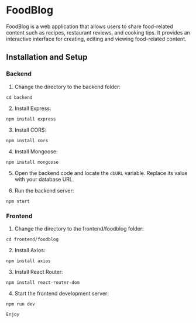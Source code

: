 # FoodBlog

FoodBlog is a web application that allows users to share food-related content such as recipes, restaurant reviews, and cooking tips. It provides an interactive interface for creating, editing and viewing food-related content.

## Installation and Setup

### Backend

1. Change the directory to the backend folder:

``` cd backend ```


2. Install Express:

``` npm install express ```


3. Install CORS:

``` npm install cors ```


4. Install Mongoose:

``` npm install mongoose ```


5. Open the backend code and locate the `dbURL` variable. Replace its value with your database URL.

6. Run the backend server:

``` npm start ```


### Frontend

1. Change the directory to the frontend/foodblog folder:

``` cd frontend/foodblog ```


2. Install Axios:

``` npm install axios ```


3. Install React Router:

``` npm install react-router-dom ```


4. Start the frontend development server:

``` npm run dev ```

``` Enjoy ```

